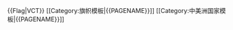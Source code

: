 {{Flag|VCT}}<noinclude>
[[Category:旗帜模板|{{PAGENAME}}]]
[[Category:中美洲国家模板|{{PAGENAME}}]]

</noinclude>